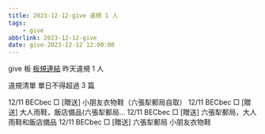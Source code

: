 ```yaml
---
title: 2023-12-12-give 違規 1 人
tags:
    - give
abbrlink: 2023-12-12-give
date: give-2023-12-12 12:00:00
---
```

give 板 [板規連結](https://www.ptt.cc/bbs/give/M.1612495900.A.C32.html)
昨天違規 1 人
<!-- more -->

違規清單
單日不得超過 3 篇

12/11 BECbec □ [贈送] 小朋友衣物鞋（六張犁郵局自取）
12/11 BECbec □ [贈送] 大人雨鞋，飯店備品(六張犁郵局…
12/11 BECbec □ [贈送] 六張犁郵局，大人雨鞋和飯店備品
12/11 BECbec □ [贈送] 六張犁郵局  小朋友衣物鞋